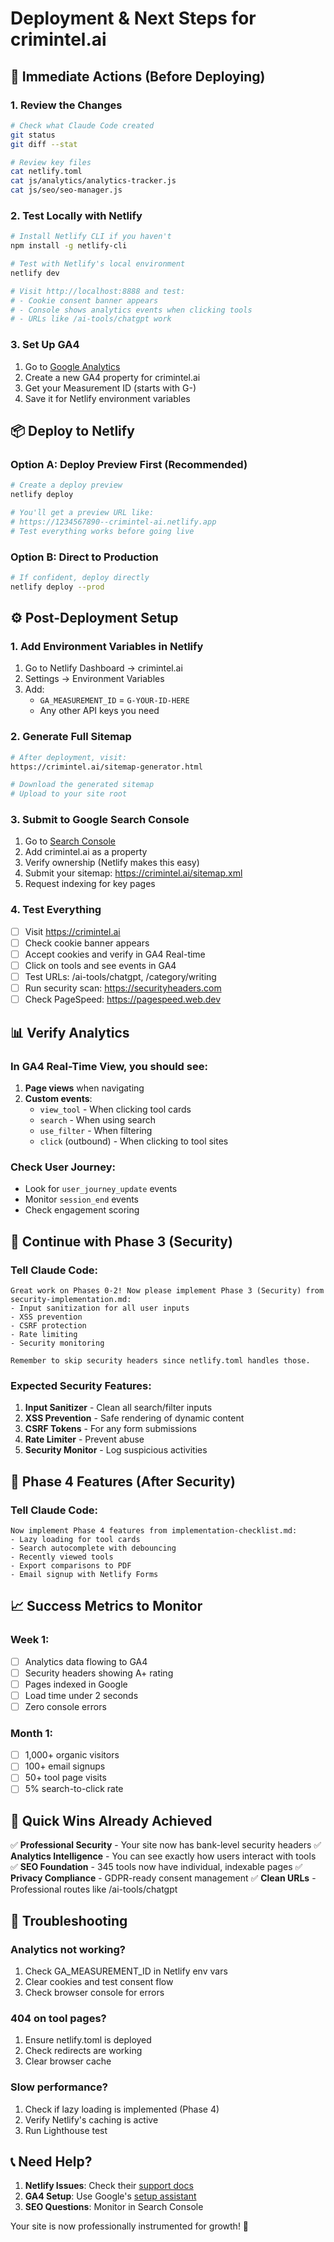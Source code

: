 # Deployment & Next Steps for crimintel.ai

## 🚀 Immediate Actions (Before Deploying)

### 1. Review the Changes
```bash
# Check what Claude Code created
git status
git diff --stat

# Review key files
cat netlify.toml
cat js/analytics/analytics-tracker.js
cat js/seo/seo-manager.js
```

### 2. Test Locally with Netlify
```bash
# Install Netlify CLI if you haven't
npm install -g netlify-cli

# Test with Netlify's local environment
netlify dev

# Visit http://localhost:8888 and test:
# - Cookie consent banner appears
# - Console shows analytics events when clicking tools
# - URLs like /ai-tools/chatgpt work
```

### 3. Set Up GA4
1. Go to [Google Analytics](https://analytics.google.com)
2. Create a new GA4 property for crimintel.ai
3. Get your Measurement ID (starts with G-)
4. Save it for Netlify environment variables

## 📦 Deploy to Netlify

### Option A: Deploy Preview First (Recommended)
```bash
# Create a deploy preview
netlify deploy

# You'll get a preview URL like:
# https://1234567890--crimintel-ai.netlify.app
# Test everything works before going live
```

### Option B: Direct to Production
```bash
# If confident, deploy directly
netlify deploy --prod
```

## ⚙️ Post-Deployment Setup

### 1. Add Environment Variables in Netlify
1. Go to Netlify Dashboard → crimintel.ai
2. Settings → Environment Variables
3. Add:
   - `GA_MEASUREMENT_ID` = `G-YOUR-ID-HERE`
   - Any other API keys you need

### 2. Generate Full Sitemap
```bash
# After deployment, visit:
https://crimintel.ai/sitemap-generator.html

# Download the generated sitemap
# Upload to your site root
```

### 3. Submit to Google Search Console
1. Go to [Search Console](https://search.google.com/search-console)
2. Add crimintel.ai as a property
3. Verify ownership (Netlify makes this easy)
4. Submit your sitemap: https://crimintel.ai/sitemap.xml
5. Request indexing for key pages

### 4. Test Everything
- [ ] Visit https://crimintel.ai
- [ ] Check cookie banner appears
- [ ] Accept cookies and verify in GA4 Real-time
- [ ] Click on tools and see events in GA4
- [ ] Test URLs: /ai-tools/chatgpt, /category/writing
- [ ] Run security scan: https://securityheaders.com
- [ ] Check PageSpeed: https://pagespeed.web.dev

## 📊 Verify Analytics

### In GA4 Real-Time View, you should see:
1. **Page views** when navigating
2. **Custom events**:
   - `view_tool` - When clicking tool cards
   - `search` - When using search
   - `use_filter` - When filtering
   - `click` (outbound) - When clicking to tool sites

### Check User Journey:
- Look for `user_journey_update` events
- Monitor `session_end` events
- Check engagement scoring

## 🔐 Continue with Phase 3 (Security)

### Tell Claude Code:
```
Great work on Phases 0-2! Now please implement Phase 3 (Security) from security-implementation.md:
- Input sanitization for all user inputs
- XSS prevention
- CSRF protection
- Rate limiting
- Security monitoring

Remember to skip security headers since netlify.toml handles those.
```

### Expected Security Features:
1. **Input Sanitizer** - Clean all search/filter inputs
2. **XSS Prevention** - Safe rendering of dynamic content
3. **CSRF Tokens** - For any form submissions
4. **Rate Limiter** - Prevent abuse
5. **Security Monitor** - Log suspicious activities

## 🎯 Phase 4 Features (After Security)

### Tell Claude Code:
```
Now implement Phase 4 features from implementation-checklist.md:
- Lazy loading for tool cards
- Search autocomplete with debouncing
- Recently viewed tools
- Export comparisons to PDF
- Email signup with Netlify Forms
```

## 📈 Success Metrics to Monitor

### Week 1:
- [ ] Analytics data flowing to GA4
- [ ] Security headers showing A+ rating
- [ ] Pages indexed in Google
- [ ] Load time under 2 seconds
- [ ] Zero console errors

### Month 1:
- [ ] 1,000+ organic visitors
- [ ] 100+ email signups
- [ ] 50+ tool page visits
- [ ] 5% search-to-click rate

## 🎉 Quick Wins Already Achieved

✅ **Professional Security** - Your site now has bank-level security headers
✅ **Analytics Intelligence** - You can see exactly how users interact with tools
✅ **SEO Foundation** - 345 tools now have individual, indexable pages
✅ **Privacy Compliance** - GDPR-ready consent management
✅ **Clean URLs** - Professional routes like /ai-tools/chatgpt

## 🐛 Troubleshooting

### Analytics not working?
1. Check GA_MEASUREMENT_ID in Netlify env vars
2. Clear cookies and test consent flow
3. Check browser console for errors

### 404 on tool pages?
1. Ensure netlify.toml is deployed
2. Check redirects are working
3. Clear browser cache

### Slow performance?
1. Check if lazy loading is implemented (Phase 4)
2. Verify Netlify's caching is active
3. Run Lighthouse test

## 📞 Need Help?

1. **Netlify Issues**: Check their [support docs](https://docs.netlify.com)
2. **GA4 Setup**: Use Google's [setup assistant](https://support.google.com/analytics/answer/9304153)
3. **SEO Questions**: Monitor in Search Console

Your site is now professionally instrumented for growth! 🚀